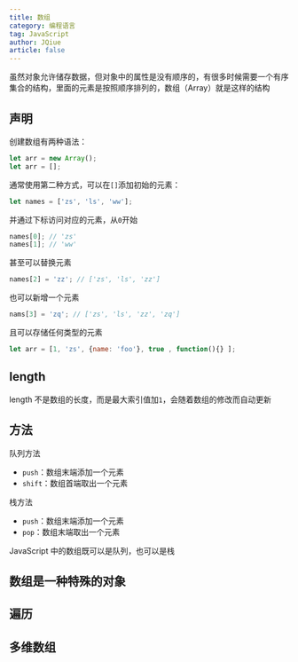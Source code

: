 ```yaml
---
title: 数组
category: 编程语言
tag: JavaScript
author: JQiue
article: false
---
```



虽然对象允许储存数据，但对象中的属性是没有顺序的，有很多时候需要一个有序集合的结构，里面的元素是按照顺序排列的，数组（Array）就是这样的结构

## 声明

创建数组有两种语法：

```javascript
let arr = new Array();
let arr = [];
```

通常使用第二种方式，可以在`[]`添加初始的元素：

```javascript
let names = ['zs', 'ls', 'ww'];
```

并通过下标访问对应的元素，从`0`开始

```javascript
names[0]; // 'zs'
names[1]; // 'ww'
```

甚至可以替换元素

```javascript
names[2] = 'zz'; // ['zs', 'ls', 'zz']
```

也可以新增一个元素

```javascript
nams[3] = 'zq'; // ['zs', 'ls', 'zz', 'zq']
```

且可以存储任何类型的元素

```javascript
let arr = [1, 'zs', {name: 'foo'}, true , function(){} ];
```

## length

length 不是数组的长度，而是最大索引值加`1`，会随着数组的修改而自动更新

## 方法

队列方法

+ `push`：数组末端添加一个元素
+ `shift`：数组首端取出一个元素

栈方法

+ `push`：数组末端添加一个元素
+ `pop`：数组末端取出一个元素

JavaScript 中的数组既可以是队列，也可以是栈

## 数组是一种特殊的对象

## 遍历

## 多维数组
